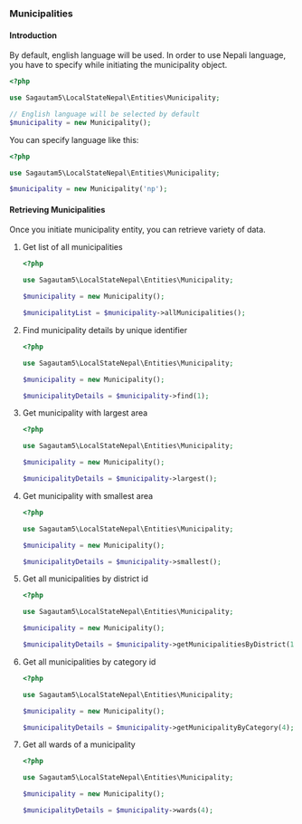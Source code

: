### Municipalities

#### Introduction
By default, english language will be used. In order to use Nepali language, you have to specify while initiating the municipality object.

```php
<?php

use Sagautam5\LocalStateNepal\Entities\Municipality;

// English language will be selected by default
$municipality = new Municipality();

```

You can specify language like this:

```php
<?php

use Sagautam5\LocalStateNepal\Entities\Municipality;

$municipality = new Municipality('np');
```

#### Retrieving Municipalities

Once you initiate municipality entity, you can retrieve variety of data.

1. Get list of all municipalities
    ```php
    <?php
    
    use Sagautam5\LocalStateNepal\Entities\Municipality;
    
    $municipality = new Municipality();
    
    $municipalityList = $municipality->allMunicipalities();
    ```

2. Find municipality details by unique identifier

    ```php
    <?php
    
    use Sagautam5\LocalStateNepal\Entities\Municipality;
    
    $municipality = new Municipality();
    
    $municipalityDetails = $municipality->find(1);
    ```

3. Get municipality with largest area

    ```php
    <?php
    
    use Sagautam5\LocalStateNepal\Entities\Municipality;
    
    $municipality = new Municipality();
    
    $municipalityDetails = $municipality->largest();
    ```
   
4. Get municipality with smallest area

    ```php
    <?php
    
    use Sagautam5\LocalStateNepal\Entities\Municipality;
    
    $municipality = new Municipality();
    
    $municipalityDetails = $municipality->smallest();
    ```
   
5. Get all municipalities by district id

    ```php
    <?php
    
    use Sagautam5\LocalStateNepal\Entities\Municipality;
    
    $municipality = new Municipality();
    
    $municipalityDetails = $municipality->getMunicipalitiesByDistrict(12);
    ```
6. Get all municipalities by category id

    ```php
    <?php
    
    use Sagautam5\LocalStateNepal\Entities\Municipality;
    
    $municipality = new Municipality();
    
    $municipalityDetails = $municipality->getMunicipalityByCategory(4);
    ```
   
7. Get all wards of a municipality

   ```php
   <?php
   
   use Sagautam5\LocalStateNepal\Entities\Municipality;
   
   $municipality = new Municipality();
   
   $municipalityDetails = $municipality->wards(4);
   ```